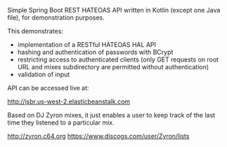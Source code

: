 Simple Spring Boot REST HATEOAS API written in Kotlin (except one Java file), for demonstration purposes.

This demonstrates:

* implementation of a RESTful HATEOAS HAL API
* hashing and authentication of passwords with BCrypt
* restricting access to authenticated clients (only GET requests on root URL and mixes subdirectory are permitted without authentication)
* validation of input

API can be accessed live at: 

http://jsbr.us-west-2.elasticbeanstalk.com

Based on DJ Zyron mixes, it just enables a user to keep track of the last time they listened to a particular mix.

http://zyron.c64.org
https://www.discogs.com/user/Zyron/lists
